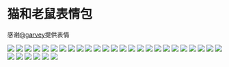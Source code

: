 # 猫和老鼠表情包

感谢[@garvey](https://gitee.com/zjwo)提供表情

![](https://cdn.jsdelivr.net/gh/2x-ercha/twikoo-magic/image/tom_jerry/1.jpg)
![](https://cdn.jsdelivr.net/gh/2x-ercha/twikoo-magic/image/tom_jerry/10.jpg)
![](https://cdn.jsdelivr.net/gh/2x-ercha/twikoo-magic/image/tom_jerry/11.jpg)
![](https://cdn.jsdelivr.net/gh/2x-ercha/twikoo-magic/image/tom_jerry/12.jpg)
![](https://cdn.jsdelivr.net/gh/2x-ercha/twikoo-magic/image/tom_jerry/13.jpg)
![](https://cdn.jsdelivr.net/gh/2x-ercha/twikoo-magic/image/tom_jerry/14.jpg)
![](https://cdn.jsdelivr.net/gh/2x-ercha/twikoo-magic/image/tom_jerry/15.jpg)
![](https://cdn.jsdelivr.net/gh/2x-ercha/twikoo-magic/image/tom_jerry/16.jpg)
![](https://cdn.jsdelivr.net/gh/2x-ercha/twikoo-magic/image/tom_jerry/17.jpg)
![](https://cdn.jsdelivr.net/gh/2x-ercha/twikoo-magic/image/tom_jerry/18.jpg)
![](https://cdn.jsdelivr.net/gh/2x-ercha/twikoo-magic/image/tom_jerry/19.jpg)
![](https://cdn.jsdelivr.net/gh/2x-ercha/twikoo-magic/image/tom_jerry/2.jpg)
![](https://cdn.jsdelivr.net/gh/2x-ercha/twikoo-magic/image/tom_jerry/20.jpg)
![](https://cdn.jsdelivr.net/gh/2x-ercha/twikoo-magic/image/tom_jerry/21.jpg)
![](https://cdn.jsdelivr.net/gh/2x-ercha/twikoo-magic/image/tom_jerry/22.jpg)
![](https://cdn.jsdelivr.net/gh/2x-ercha/twikoo-magic/image/tom_jerry/23.jpg)
![](https://cdn.jsdelivr.net/gh/2x-ercha/twikoo-magic/image/tom_jerry/24.jpg)
![](https://cdn.jsdelivr.net/gh/2x-ercha/twikoo-magic/image/tom_jerry/25.jpg)
![](https://cdn.jsdelivr.net/gh/2x-ercha/twikoo-magic/image/tom_jerry/26.jpg)
![](https://cdn.jsdelivr.net/gh/2x-ercha/twikoo-magic/image/tom_jerry/27.jpg)
![](https://cdn.jsdelivr.net/gh/2x-ercha/twikoo-magic/image/tom_jerry/28.jpg)
![](https://cdn.jsdelivr.net/gh/2x-ercha/twikoo-magic/image/tom_jerry/29.jpg)
![](https://cdn.jsdelivr.net/gh/2x-ercha/twikoo-magic/image/tom_jerry/3.jpg)
![](https://cdn.jsdelivr.net/gh/2x-ercha/twikoo-magic/image/tom_jerry/30.jpg)
![](https://cdn.jsdelivr.net/gh/2x-ercha/twikoo-magic/image/tom_jerry/31.jpg)
![](https://cdn.jsdelivr.net/gh/2x-ercha/twikoo-magic/image/tom_jerry/4.jpg)
![](https://cdn.jsdelivr.net/gh/2x-ercha/twikoo-magic/image/tom_jerry/5.jpg)
![](https://cdn.jsdelivr.net/gh/2x-ercha/twikoo-magic/image/tom_jerry/6.jpg)
![](https://cdn.jsdelivr.net/gh/2x-ercha/twikoo-magic/image/tom_jerry/7.jpg)
![](https://cdn.jsdelivr.net/gh/2x-ercha/twikoo-magic/image/tom_jerry/8.jpg)
![](https://cdn.jsdelivr.net/gh/2x-ercha/twikoo-magic/image/tom_jerry/9.jpg)
